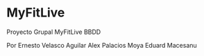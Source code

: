 # MyFitLive
Proyecto Grupal MyFitLive BBDD 

Por Ernesto Velasco Aguilar
Alex Palacios Moya
Eduard Macesanu
